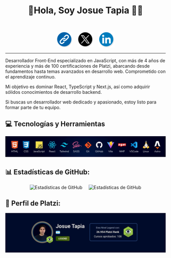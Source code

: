 <h1 align= 'center'>🙋Hola, Soy Josue Tapia 🧑‍💻</h1> 
</br>
<p align='center'>
<a
title="Visitar mi Web"
target="_blank"
href="https://josu.dev"
rel="noopener noreferrer">
<img  width="50" height="auto" src="./assets/link.png"></a>
&nbsp;&nbsp;
<a
title="Visitar mi perfil de X"
target="_blank"
href="https://twitter.com/JosttMe"
rel="noopener noreferrer">
<img  width="50" height="auto" src="./assets/x.png"></a> 
&nbsp;&nbsp;
<a
title="Visitar mi perfil de LinkedIn"
target="_blank"
href="https://www.linkedin.com/in/josttme"
rel="noopener noreferrer">
<img  width="50" height="auto" src="./assets/linkedin.png"></a>
</p>

<hr>

Desarrollador Front-End especializado en JavaScript, con más de 4 años de experiencia y más de 100 certificaciones de Platzi, abarcando desde fundamentos hasta temas avanzados en desarrollo web.
Comprometido con el aprendizaje continuo.

Mi objetivo es dominar React, TypeScript y Next.js, así como adquirir sólidos conocimientos de desarrollo backend.

Si buscas un desarrollador web dedicado y apasionado, estoy listo para formar parte de tu equipo.

## 💻 Tecnologías y Herramientas

![Skills](./assets/skills.webp)

## 📊 Estadísticas de GitHub:
<p align="center">
<img align="center" height="200" he src="https://github-readme-streak-stats.herokuapp.com/?user=josttme&theme=algolia&hide_border=false" alt="Estadísticas de GitHub" />&nbsp;&nbsp;&nbsp;&nbsp;
<img align="center" height="160" src="https://github-readme-stats.vercel.app/api/top-langs/?username=josttme&theme=algolia&hide_border=false&include_all_commits=false&count_private=false&layout=compact" alt="Estadísticas de GitHub" />
</p>

## 💚 Perfil de Platzi:
<p align="center">
<a
title="Visitar mi perfil de Platzi"
target="_blank"
href="https://platzi.com/p/JosueTapia"
rel="noopener noreferrer">
<img src="./assets/perfil-platzi.webp"></a> 
</p>
